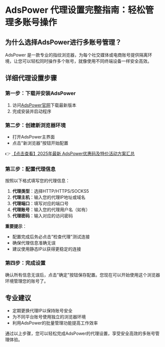 # AdsPower 代理设置完整指南：轻松管理多账号操作

## 为什么选择AdsPower进行多账号管理？

AdsPower 是一款专业的指纹浏览器，为每个社交媒体或电商账号提供隔离环境，让您可以轻松同时操作多个账号，就像使用不同终端设备一样安全高效。

## 详细代理设置步骤

### 第一步：下载并安装AdsPower
1. 访问[AdsPower官网](https://bit.ly/adspower_free)下载最新版本
2. 完成安装并启动程序

### 第二步：创建新浏览器环境
- 打开AdsPower主界面
- 点击"新浏览器"按钮开始配置

👉 [【点击查看】2025年最新 AdsPower优惠码及特价活动方案汇总](https://bit.ly/adspower_free)

### 第三步：配置代理信息
按照以下格式填写您的代理信息：

1. **代理类型**：选择HTTP/HTTPS/SOCKS5
2. **代理主机**：输入您的代理IP地址或域名
3. **代理端口**：填写对应的端口号
4. **代理账号**：输入您的代理用户名（如有）
5. **代理密码**：输入对应的访问密码

**重要提示**：
- 配置完成后务必点击"检查代理"测试连接
- 确保代理信息准确无误
- 建议使用静态IP以获得更稳定的连接

### 第四步：完成设置
确认所有信息无误后，点击"确定"按钮保存配置。您现在可以开始使用这个浏览器环境管理您的账号了。

## 专业建议
- 定期更换代理IP以保持账号安全
- 为不同平台账号使用独立的浏览器环境
- 利用AdsPower的批量管理功能提高工作效率

通过以上步骤，您可以轻松完成AdsPower的代理设置，享受安全高效的多账号管理体验。